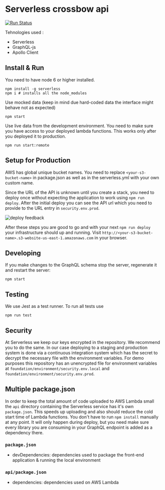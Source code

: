 # Serverless crossbow api

[![Run Status](https://api.shippable.com/projects/595e100901ed240700b6a397/badge?branch=master)](https://app.shippable.com/github/edouardmenayde/crossbow)

Tehnologies used :

- Serverless
- GraphQL-js
- Apollo Client

## Install & Run

You need to have node 6 or higher installed.

```
npm install -g serverless
npm i # installs all the node_modules
```

Use mocked data (keep in mind due hard-coded data the interface might behave not as expected)
```
npm start
```

Use live data from the development environment. You need to make sure you have access to your deployed lambda functions. This works only after you deployed it to production.

```
npm run start:remote
```

## Setup for Production

AWS has global unique bucket names. You need to replace `<your-s3-bucket-name>` in package.json as well as in the serverless.yml with your own custom name.

Since the URL of the API is unknown until you create a stack, you need to deploy once without expecting the application to work using `npm run deploy`. After the initial deploy you can see the API url which you need to provide to the URL entry in `security.env.prod`.

![deploy feedback](https://cloud.githubusercontent.com/assets/223045/19171420/6e271150-8bd1-11e6-9b49-e9fa88cac379.png)

After these steps you are good to go and with your next `npm run deploy` your infrastructure should up and running. Visit `http://<your-s3-bucket-name>.s3-website-us-east-1.amazonaws.com` in your browser.

## Developing

If you make changes to the GraphQL schema stop the server, regenerate it and restart the server:

```
npm start
```

## Testing

We use Jest as a test runner. To run all tests use

```
npm run test
```

## Security

At Serverless we keep our keys encrypted in the repository. We recommend you to do the same. In our case deploying to a staging and production system is done via a continuous integration system which has the secret to decrypt the necessary file with the environment variables. For demo purposes this repository has an unencrypted file for environment variables at `foundation/environment/security.env.local` and `foundation/environment/security.env.prod`.

## Multiple package.json

In order to keep the total amount of code uploaded to AWS Lambda small the `api` directory containing the Serverless service has it's own `package.json`. This speeds up uploading and also should reduce the cold start time of Lambda functions. You don't have to run `npm install` manually at any point. It will only happen during deploy, but you need make sure every library you are consuming in your GraphQL endpoint is added as a dependency there.

### `package.json`

- devDependencies: dependencies used to package the front-end application & running the local environment

### `api/package.json`

- dependencies: dependencies used on AWS Lambda
